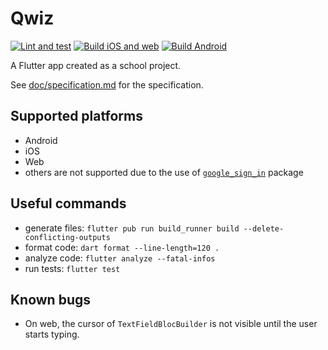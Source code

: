 # Qwiz
[![Lint and test](https://github.com/petr7555/pv239_qwiz/actions/workflows/lint_and_test.yml/badge.svg)](https://github.com/petr7555/pv239_qwiz/actions/workflows/lint_and_test.yml)
[![Build iOS and web](https://github.com/petr7555/pv239_qwiz/actions/workflows/build_ios_and_web.yml/badge.svg)](https://github.com/petr7555/pv239_qwiz/actions/workflows/build_ios_and_web.yml)
[![Build Android](https://github.com/petr7555/pv239_qwiz/actions/workflows/build_android.yml/badge.svg)](https://github.com/petr7555/pv239_qwiz/actions/workflows/build_android.yml)

A Flutter app created as a school project.

See [doc/specification.md](doc/specification.md) for the specification.

## Supported platforms

- Android
- iOS
- Web
- others are not supported due to the use
  of [`google_sign_in`](https://pub.dev/packages/google_sign_in) package

## Useful commands

- generate files: `flutter pub run build_runner build --delete-conflicting-outputs`
- format code: `dart format --line-length=120 .`
- analyze code: `flutter analyze --fatal-infos`
- run tests: `flutter test`

## Known bugs

- On web, the cursor of `TextFieldBlocBuilder` is not visible until the user starts typing.

